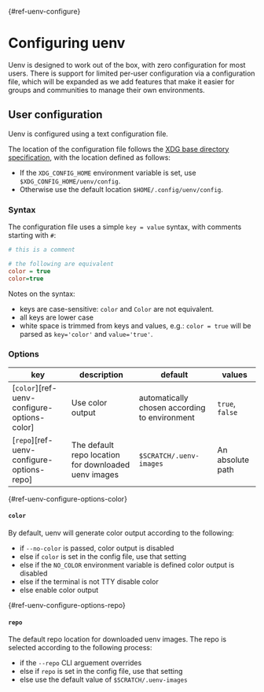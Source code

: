 [](){#ref-uenv-configure}
# Configuring uenv

Uenv is designed to work out of the box, with zero configuration for most users.
There is support for limited per-user configuration via a configuration file, which will be expanded as we add features that make it easier for groups and communities to manage their own environments.

## User configuration

Uenv is configured using a text configuration file.

The location of the configuration file follows the [XDG base directory specification](https://specifications.freedesktop.org/basedir-spec/latest/), with the location defined as follows:

* If the `XDG_CONFIG_HOME` environment variable is set, use `$XDG_CONFIG_HOME/uenv/config`.
* Otherwise use the default location `$HOME/.config/uenv/config`.

### Syntax

The configuration file uses a simple `key = value` syntax, with comments starting with `#`:

```ini
# this is a comment

# the following are equivalent
color = true
color=true
```

Notes on the syntax:

* keys are case-sensitive: `color` and `Color` are not equivalent.
* all keys are lower case
* white space is trimmed from keys and values, e.g.: `color = true` will be parsed as `key='color'` and `value='true'`.

### Options

| key       | description | default     | values  |
| ---       | ----------- | --------    | ------  |
| [`color`][ref-uenv-configure-options-color]   | Use color output  | automatically chosen according to environment | `true`, `false` |
| [`repo`][ref-uenv-configure-options-repo]    | The default repo location for downloaded uenv images  | `$SCRATCH/.uenv-images`  | An absolute path |

[](){#ref-uenv-configure-options-color}
#### `color`

By default, uenv will generate color output according to the following:

* if `--no-color` is passed, color output is disabled
* else if `color` is set in the config file, use that setting
* else if the `NO_COLOR` environment variable is defined color output is disabled
* else if the terminal is not TTY disable color
* else enable color output

[](){#ref-uenv-configure-options-repo}
#### `repo`

The default repo location for downloaded uenv images.
The repo is selected according to the following process:

* if the `--repo` CLI arguement overrides 
* else if `repo` is set in the config file, use that setting
* else use the default value of `$SCRATCH/.uenv-images`
